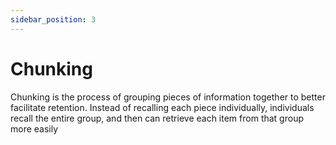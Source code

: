 ```yaml
---
sidebar_position: 3
---
```


# Chunking

Chunking is the process of grouping pieces of information together to better facilitate retention. Instead of recalling each piece individually, individuals recall the entire group, and then can retrieve each item from that group more easily
